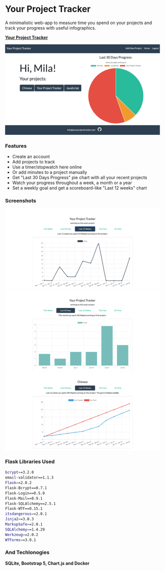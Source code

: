 # Your Project Tracker

A minimalistic web-app to measure time you spend on your projects and track your progress with useful infographics.

[**Your Project Tracker**](https://yourprojecttracker.com/)

![home page](assets/ypt_home.png)
### Features

- Create an account
- Add projects to track
- Use a timer/stopwatch here online
- Or add minutes to a project manually
- Get "Last 30 Days Progress" pie chart with all your recent projects
- Watch your progress throughout a week, a month or a year
- Set a weekly goal and get a scoreboard-like "Last 12 weeks" chart
### Screenshots
![screenshot1](assets/chart_1.png)
![screenshot2](assets/chart_2.png)
![screenshot3](assets/chart_3.png)

### Flask Libraries Used
```bash
bcrypt==3.2.0
email-validator==1.1.3
Flask==2.0.2
Flask-Bcrypt==0.7.1
Flask-Login==0.5.0
Flask-Mail==0.9.1
Flask-SQLAlchemy==2.5.1
Flask-WTF==0.15.1
itsdangerous==2.0.1
Jinja2==3.0.3
MarkupSafe==2.0.1
SQLAlchemy==1.4.29
Werkzeug==2.0.2
WTForms==3.0.1
```
### And Techlonogies
**SQLite, Bootstrap 5, Chart.js and Docker**